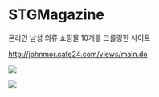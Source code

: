 # STGMagazine
온라인 남성 의류 쇼핑몰 10개를 크롤링한 사이트

http://johnmor.cafe24.com/views/main.do

<img src='http://drive.google.com/uc?export=view&id=1uS2Lc6opIr_X7ZQ8X_BOS1bqhu6tQaz5' /><br>

<img src='http://drive.google.com/uc?export=view&id=1w9avbW1Woyg5FQsUraakp-A2OUbcMNq_' /><br>
